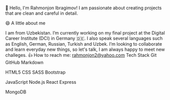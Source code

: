 👋 Hello, I'm Rahmonjon Ibragimov!
I am passionate about creating projects that are clean and careful in detail.

 

😄 A little about me

I am from Uzbekistan.
I’m currently working on my final project at the Digital Career Institute (DCI) in Germany 🇩🇪.
I also speak several languages such as English, German, Russian, Turkish and Uzbek.
I’m looking to collaborate and learn everyday new things, so let's talk, I am always happy to meet new challeges. 👍
How to reach me: rahmonjon2@yahoo.com
Tech Stack
Git GitHub Markdown

HTML5 CSS SASS Bootstrap

JavaScript Node.js React Express

MongoDB